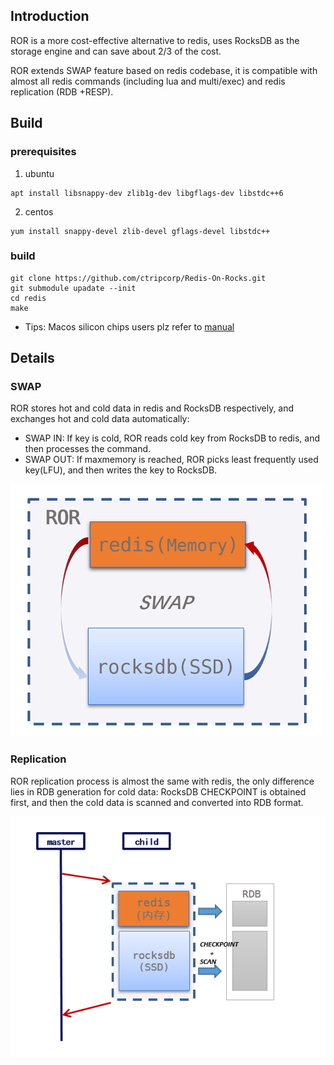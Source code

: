 ## Introduction

ROR is a more cost-effective alternative to redis, uses RocksDB as the storage engine and can save about 2/3 of the cost.

ROR extends SWAP feature based on redis codebase, it is compatible with almost all redis commands (including lua and multi/exec) and redis replication (RDB +RESP).

## Build

### prerequisites

1. ubuntu

```
apt install libsnappy-dev zlib1g-dev libgflags-dev libstdc++6
```

2. centos

```
yum install snappy-devel zlib-devel gflags-devel libstdc++
```

### build

```
git clone https://github.com/ctripcorp/Redis-On-Rocks.git
git submodule upadate --init
cd redis
make
```
* Tips: Macos silicon chips users plz refer to [manual](build_support_on_mac_silicon/build_support_on_mac_silicon_manual.md)

## Details

### SWAP

ROR stores hot and cold data in redis and RocksDB respectively, and exchanges hot and cold data automatically:

- SWAP IN: If key is cold, ROR reads cold key from RocksDB to redis, and then processes the command.
- SWAP OUT: If maxmemory is reached, ROR picks least frequently used key(LFU), and then writes the key to RocksDB.

![SWAP](docs/images/ROR.png)

### Replication

ROR replication process is almost the same with redis, the only difference lies in RDB generation for cold data: RocksDB CHECKPOINT is obtained first, and then the cold data is scanned and converted into RDB format.

![SWAP-REPL](docs/images/ROR-REPL.png)


